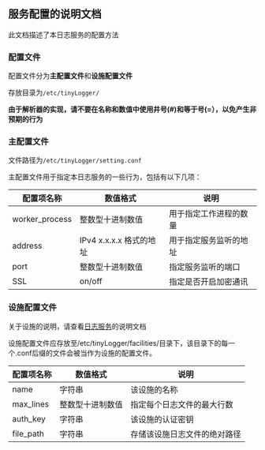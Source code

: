 ## 服务配置的说明文档

此文档描述了本日志服务的配置方法



### 配置文件

配置文件分为**主配置文件**和**设施配置文件**

存放目录为`/etc/tinyLogger/`

**由于解析器的实现，请不要在名称和数值中使用井号(#)和等于号(=），以免产生非预期的行为**



### 主配置文件

文件路径为`/etc/tinyLogger/setting.conf`

主配置文件用于指定本日志服务的一些行为，包括有以下几项：

| 配置项名称     | 数值格式                | 说明                   |
| -------------- | ----------------------- | ---------------------- |
| worker_process | 整数型十进制数值        | 用于指定工作进程的数量 |
| address        | IPv4 x.x.x.x 格式的地址 | 用于指定服务监听的地址 |
| port           | 整数型十进制数值        | 指定服务监听的端口     |
| SSL            | on/off                  | 指定是否开启加密通讯   |



### 设施配置文件

关于设施的说明，请查看[日志服务](#logger.md)的说明文档

设施配置文件应存放至/etc/tinyLogger/facilities/目录下，该目录下的每一个.conf后缀的文件会被当作为设施的配置文件。

| 配置项名称 | 数值格式         | 说明                         |
| ---------- | ---------------- | ---------------------------- |
| name       | 字符串           | 该设施的名称                 |
| max_lines  | 整数型十进制数值 | 指定每个日志文件的最大行数   |
| auth_key   | 字符串           | 该设施的认证密钥             |
| file_path  | 字符串           | 存储该设施日志文件的绝对路径 |

